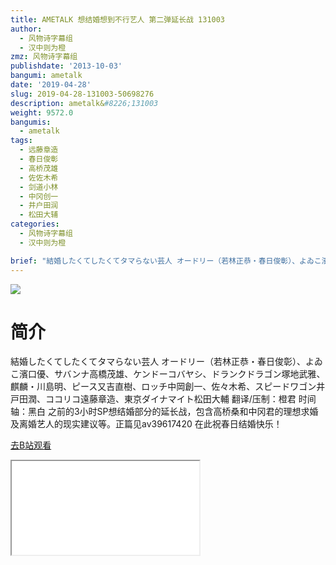 ```yaml
---
title: AMETALK 想结婚想到不行艺人 第二弹延长战 131003
author:
  - 风物诗字幕组
  - 汉中则为橙
zmz: 风物诗字幕组
publishdate: '2013-10-03'
bangumi: ametalk
date: '2019-04-28'
slug: 2019-04-28-131003-50698276
description: ametalk&#8226;131003
weight: 9572.0
bangumis:
  - ametalk
tags:
  - 远藤章造
  - 春日俊彰
  - 高桥茂雄
  - 佐佐木希
  - 剑道小林
  - 中冈创一
  - 井户田润
  - 松田大辅
categories:
  - 风物诗字幕组
  - 汉中则为橙

brief: "結婚したくてしたくてタマらない芸人 オードリー（若林正恭・春日俊彰）、よゐこ濱口優、サバンナ高橋茂雄、ケンドーコバヤシ、ドランクドラゴン塚地武雅、麒麟・川島明、ピース又吉直樹、ロッチ中岡創一、佐々木希、スピードワゴン井戸田潤、ココリコ遠藤章造、東京ダイナマイト松田大輔 翻译/压制：橙君 时间轴：黑白 之前的3小时SP想结婚部分的延长战，包含高桥桑和中冈君的理想求婚及离婚艺人的现实建议等。正篇见av39617420 在此祝春日结婚快乐！"
---
```

![](https://raw.githubusercontent.com/tcgriffith/owaraisite/master/static/tmpimg/vTEEzhj.jpg)
# 简介  
結婚したくてしたくてタマらない芸人
オードリー（若林正恭・春日俊彰）、よゐこ濱口優、サバンナ高橋茂雄、ケンドーコバヤシ、ドランクドラゴン塚地武雅、麒麟・川島明、ピース又吉直樹、ロッチ中岡創一、佐々木希、スピードワゴン井戸田潤、ココリコ遠藤章造、東京ダイナマイト松田大輔
翻译/压制：橙君 时间轴：黑白
之前的3小时SP想结婚部分的延长战，包含高桥桑和中冈君的理想求婚及离婚艺人的现实建议等。正篇见av39617420
在此祝春日结婚快乐！  

[去B站观看](https://www.bilibili.com/video/av50698276/)
<div class ="resp-container"><iframe class="testiframe" src="//player.bilibili.com/player.html?aid=50698276"", scrolling="no", allowfullscreen="true" > </iframe></div> 

